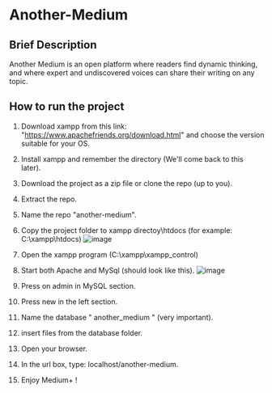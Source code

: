 # Another-Medium

## Brief Description 
Another Medium is an open platform where readers find dynamic thinking, and where expert and undiscovered voices can share their writing on any topic.

## How to run the project

1. Download xampp from this link: "https://www.apachefriends.org/download.html" and choose the version suitable for your OS.
2. Install xampp and remember the directory (We'll come back to this later).
3. Download the project as a zip file or clone the repo (up to you).
4. Extract the repo.
5. Name the repo "another-medium".
6. Copy the project folder to xampp directoy\htdocs (for example: C:\xampp\htdocs) ![image](https://user-images.githubusercontent.com/64541515/174659503-a7d641ee-59fe-4ed6-bbc7-ca8293892d21.png)

6. Open the xampp program (C:\xampp\xampp_control)
7. Start both Apache and MySql (should look like this). ![image](https://user-images.githubusercontent.com/64541515/174660136-753d7a9e-dc23-41c4-bb69-65ba0b4ca7e2.png)
8. Press on admin in MySQL section.
9. Press new in the left section.
10. Name the database " another_medium " (very important).
11. insert files from the database folder.
12. Open your browser.
13. In the url box, type: localhost/another-medium.
14. Enjoy Medium+ !
